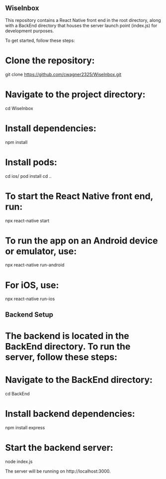 ## WiseInbox

This repository contains a React Native front end in the root directory, along with a BackEnd directory that houses the server launch point (index.js) for development purposes.

To get started, follow these steps:

# Clone the repository:
git clone https://github.com/cwagner2325/WiseInbox.git

# Navigate to the project directory:
cd WiseInbox

# Install dependencies:
npm install

# Install pods:
cd ios/
pod install
cd ..

# To start the React Native front end, run:
npx react-native start

# To run the app on an Android device or emulator, use:
npx react-native run-android

# For iOS, use:
npx react-native run-ios


## Backend Setup
# The backend is located in the BackEnd directory. To run the server, follow these steps:

# Navigate to the BackEnd directory:
cd BackEnd

# Install backend dependencies:
npm install express

# Start the backend server:
node index.js

The server will be running on http://localhost:3000.
